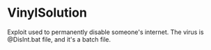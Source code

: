 # VinylSolution
Exploit used to permanently disable someone's internet.
The virus is @DisInt.bat file, and it's a batch file.
